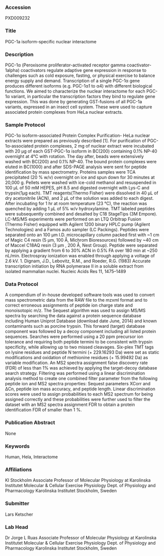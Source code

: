 ### Accession
PXD009232

### Title
PGC-1a isoform-specific nuclear interactome

### Description
PGC-1α (Peroxisome proliferator-activated receptor gamma coactivator-1alpha) coactivators regulate adaptive gene expression in response to challenges such as cold exposure, fasting, or physical exercise to balance energy supply and demand. Transcription of a single PGC-1α gene produces different isoforms (e.g. PGC-1α1 to α4) with different biological functions. We aimed to characterize the nuclear interactome for each PGC-1α variant, in particular the transcription factors they bind to regulate gene expression. This was done by generating GST-fusions of all PGC-1a variants, expressed in an insect cell system. These were used to capture associated protein complexes from HeLa nuclear extracts.

### Sample Protocol
PGC-1α isoform-associated Protein Complex Purification- HeLa nuclear extracts were prepared as previously described [1]. For purification of PGC-1α-associated protein complexes, 2 mg of nuclear extract were incubated with 20 μg of each GST-PGC-1α isoform in BC(200) containing 0.1% NP-40 overnight at 4°C with rotation. The day after, beads were extensively washed with BC(200) and 0.1% NP-40. The bound protein complexes were eluted in BC(1000) and after SDS-PAGE analysis were sent for peptide identification by mass spectrometry.  Proteins samples were TCA precipitated (20 % w/v) overnight on ice and spun down for 30 minutes at 20,000 g. Pellets were washed with ice-cold methanol and resuspended in 100 µL of 50 mM HEPES, pH 8.5 and digested overnight with Lys-C and trypsin(1μg each).  TMT reagents(Thermo Fisher) were dissolved in 40 μL of dry acetonitrile (ACN), and 2 μL of the solution was added to each digest. After incubating for 1 hr at room temperature (23 °C), the reaction was quenched by adding 1 μL of 5% w/v hydroxylamine. TMT labeled peptides were subsequently combined and desalted by C18 StageTips (3M Empore). LC-MS/MS experiments were performed on an LTQ Orbitrap Fusion (Thermo Fisher) equipped with Agilent 1200 binary HPLC pump (Agilent Technologies) and a Famos auto sampler (LC Packings).  Peptides were separated onto an 100 µm I.D. microcapillary column packed first with ~1 cm of Magic C4 resin (5 μm, 100 Å, Michrom Bioresources) followed by ~40 cm of Maccel C18AQ resin (3 μm , 200 Å, Nest Group). Peptide were separated by applying a gradient from 6 to 30% ACN in 0.5% FA over 180 min at ~250 nL/min.  Electrospray ionization was enabled through applying a voltage of 2.6 kV.   1. Dignam, J.D., Lebovitz, R.M., and Roeder, R.G. (1983) Accurate transcription initiation by RNA polymerase II in a soluble extract from isolated mammalian nuclei. Nucleic Acids Res 11, 1475–1489

### Data Protocol
A compendium of in-house developed software tools was used to convert mass spectrometric data from the RAW file to the mzxml format and to correct erroneous assignments of peptide ion charge state and monoisotopic m/z.  The Sequest algorithm was used to assign MS/MS spectra by searching the data against a protein sequence database including Human Uniprot Database (download date June, 2014) and known contaminants such as porcine trypsin. This forward (target) database component was followed by a decoy component including all listed protein sequences.  Searches were performed using a 20 ppm precursor ion tolerance and requiring both peptide termini to be consistent with trypsin specificity, while allowing up to two missed cleavages.  Six-plex TMT tags on lysine residues and peptide N termini (+ 229.16293 Da) were set as static modifications and oxidation of methionine residues (+ 15.99492 Da) as variable modification.  An MS2 spectra assignment false discovery rate (FDR) of less than 1% was achieved by applying the target-decoy database search strategy.  Filtering was performed using a linear discrimination analysis method to create one combined filter parameter from the following peptide ion and MS2 spectra properties: Sequest parameters XCorr and ΔCn, peptide ion mass accuracy, and peptide length. Linear discrimination scores were used to assign probabilities to each MS2 spectrum for being assigned correctly and these probabilities were further used to filter the dataset with an MS2 spectra assignment FDR to obtain a protein identification FDR of smaller than 1 %.

### Publication Abstract
None

### Keywords
Human, Hela, Interactome

### Affiliations
KI Stockholm
Associate Professor of Molecular Physiology at Karolinska Institutet Molecular & Cellular Exercise Physiology Dept. of Physiology and Pharmacology Karolinska Institutet Stockholm, Sweden

### Submitter
Lars Ketscher

### Lab Head
Dr Jorge L Ruas
Associate Professor of Molecular Physiology at Karolinska Institutet Molecular & Cellular Exercise Physiology Dept. of Physiology and Pharmacology Karolinska Institutet Stockholm, Sweden


